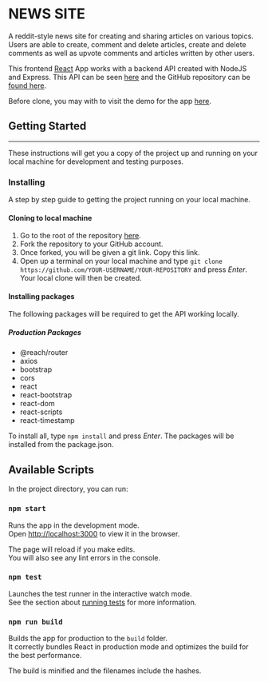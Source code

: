 # NEWS SITE

A reddit-style news site for creating and sharing articles on various topics. Users are able to create, comment and delete articles, create and delete comments as well as upvote comments and articles written by other users. 

This frontend [React](https://reactjs.org/) App works with a backend API created with NodeJS and Express. This API can be seen [here](https://msd-news.herokuapp.com/api) and the GitHub repository can be [found here]('https://github.com/infectedByCode/news-site').

Before clone, you may with to visit the demo for the app [here]('www.google.com').

## Getting Started

---

These instructions will get you a copy of the project up and running on your local machine for development and testing purposes.

### Installing

A step by step guide to getting the project running on your local machine.

#### Cloning to local machine

1. Go to the root of the repository [here]('https://github.com/infectedByCode/msd-news-client').
2. Fork the repository to your GitHub account.
3. Once forked, you will be given a git link. Copy this link.
4. Open up a terminal on your local machine and type `git clone https://github.com/YOUR-USERNAME/YOUR-REPOSITORY` and press *Enter*. Your local clone will then be created. 

#### Installing packages

The following packages will be required to get the API working locally. 

##### Production Packages
- @reach/router
- axios
- bootstrap
- cors
- react
- react-bootstrap
- react-dom
- react-scripts
- react-timestamp

To install all, type `npm install` and press *Enter*. The packages will be installed from the package.json.

## Available Scripts

In the project directory, you can run:

### `npm start`

Runs the app in the development mode.<br />
Open [http://localhost:3000](http://localhost:3000) to view it in the browser.

The page will reload if you make edits.<br />
You will also see any lint errors in the console.

### `npm test`

Launches the test runner in the interactive watch mode.<br />
See the section about [running tests](https://facebook.github.io/create-react-app/docs/running-tests) for more information.

### `npm run build`

Builds the app for production to the `build` folder.<br />
It correctly bundles React in production mode and optimizes the build for the best performance.

The build is minified and the filenames include the hashes.